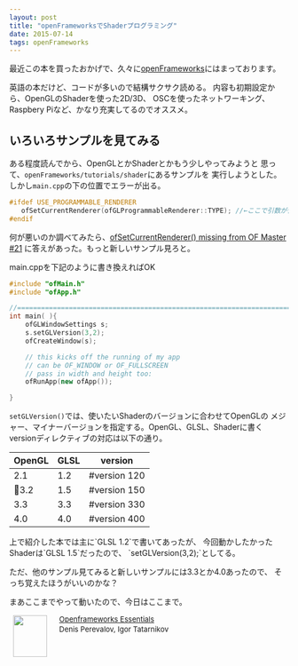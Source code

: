 ```yaml
---
layout: post
title: "openFrameworksでShaderプログラミング"
date: 2015-07-14
tags: openFrameworks
---
```


最近この本を買ったおかげで、久々に[openFrameworks](http://openframeworks.cc)にはまっております。

英語の本だけど、コードが多いので結構サクサク読める。
内容も初期設定から、OpenGLのShaderを使った2D/3D、
OSCを使ったネットワーキング、
Raspbery Piなど、かなり充実してるのでオススメ。



## いろいろサンプルを見てみる
ある程度読んでから、OpenGLとかShaderとかもう少しやってみようと
思って、`openFrameworks/tutorials/shader`にあるサンプルを
実行しようとした。しかし`main.cpp`の下の位置でエラーが出る。

```cpp
#ifdef USE_PROGRAMMABLE_RENDERER
   ofSetCurrentRenderer(ofGLProgrammableRenderer::TYPE); //←ここで引数が合わずエラー
#endif
```

何が悪いのか調べてみたら、[ofSetCurrentRenderer() missing from OF Master #21](https://github.com/kibio/kibio/issues/21)
に答えがあった。もっと新しいサンプル見ろと。

main.cppを下記のように書き換えればOK

```cpp
#include "ofMain.h"
#include "ofApp.h"

//========================================================================
int main( ){
	ofGLWindowSettings s;
	s.setGLVersion(3,2);
	ofCreateWindow(s);

	// this kicks off the running of my app
	// can be OF_WINDOW or OF_FULLSCREEN
	// pass in width and height too:
	ofRunApp(new ofApp());

}
```

`setGLVersion()`では、使いたいShaderのバージョンに合わせてOpenGLの
メジャー、マイナーバージョンを指定する。OpenGL、GLSL、Shaderに書く
versionディレクティブの対応は以下の通り。

<table class="table">
<thead>
<tr>
 <th>OpenGL</th><th>GLSL</th><th> version</th>
</tr>
</thead>
<tr>
<td>2.1</td> <td>1.2 </td><td>#version 120 </td>
</tr>
<tr>
<td>3.2</td> <td>1.5 </td><td>#version 150 </td>
</tr>
<tr>
<td>3.3</td> <td>3.3 </td><td>#version 330 </td>
</tr>
<tr>
<td>4.0</td> <td>4.0 </td><td>#version 400 </td>
</tr>
</table>
上で紹介した本では主に`GLSL 1.2`で書いてあったが、
今回動かしたかったShaderは`GLSL 1.5`だったので、
`setGLVersion(3,2);`としてる。

ただ、他のサンプル見てみると新しいサンプルには3.3とか4.0あったので、
そっち覚えたほうがいいのかな？

まあここまでやって動いたので、今日はここまで。


<div class="babylink-box" style="overflow: hidden; font-size: small; zoom: 1; margin: 15px 0; text-align: left;"><div class="babylink-image" style="float: left; margin: 0px 15px 10px 0px; width: 75px; height: 75px; text-align: center;"><a href="http://www.amazon.co.jp/exec/obidos/ASIN/1784396141/xxmogi-22/"
rel="nofollow" target="_blank">
<img style="border-top: medium none; border-right: medium none; border-bottom: medium none; border-left: medium none;" src="http://ecx.images-amazon.com/images/I/51NDphO1t8L._SL75_.jpg" width="61" height="75" /></a></div><div class="babylink-info" style="overflow: hidden; zoom: 1; line-height: 120%;"><div class="babylink-title" style="margin-bottom: 2px; line-height: 120%;"><a href="http://www.amazon.co.jp/exec/obidos/ASIN/1784396141/xxmogi-22/" rel="nofollow" target="_blank">Openframeworks Essentials</a></div><div class="babylink-manufacturer" style="margin-bottom: 5px;">Denis Perevalov, Igor Tatarnikov</div></div><div class="booklink-footer" style="clear: left"></div></div>

